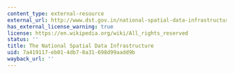 ```yaml
---
content_type: external-resource
external_url: http://www.dst.gov.in/national-spatial-data-infrastructure
has_external_license_warning: true
license: https://en.wikipedia.org/wiki/All_rights_reserved
status: ''
title: The National Spatial Data Infrastructure
uid: 7a419117-eb01-4db7-8a31-698d99aadd9b
wayback_url: ''
---
```

